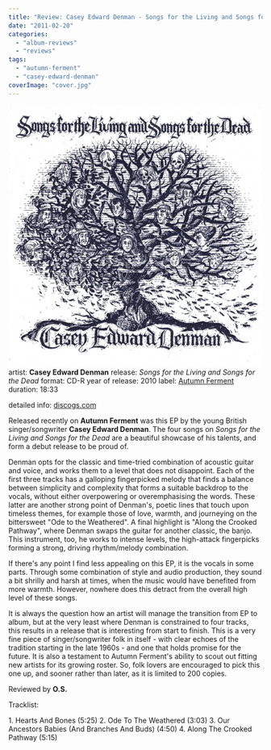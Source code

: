 ```yaml
---
title: "Review: Casey Edward Denman - Songs for the Living and Songs for the Dead (2010)"
date: "2011-02-20"
categories: 
  - "album-reviews"
  - "reviews"
tags: 
  - "autumn-ferment"
  - "casey-edward-denman"
coverImage: "cover.jpg"
---
```


[![](images/cover.jpg "ced_sftlstfd")](http://www.eveningoflight.nl/wordpress/wp-content/uploads/2011/02/cover.jpg)artist: **Casey Edward Denman** release: _Songs for the Living and Songs for the Dead_ format: CD-R year of release: 2010 label: [Autumn Ferment](http://www.autumnfermentrecords.com/) duration: 18:33

detailed info: [discogs.com](http://www.discogs.com/Casey-Edward-Denman-Songs-For-The-Living-And-Songs-For-The-Dead/release/2724676)

Released recently on **Autumn Ferment** was this EP by the young British singer/songwriter **Casey Edward Denman**. The four songs on _Songs for the Living and Songs for the Dead_ are a beautiful showcase of his talents, and form a debut release to be proud of.

Denman opts for the classic and time-tried combination of acoustic guitar and voice, and works them to a level that does not disappoint. Each of the first three tracks has a galloping fingerpicked melody that finds a balance between simplicity and complexity that forms a suitable backdrop to the vocals, without either overpowering or overemphasising the words. These latter are another strong point of Denman's, poetic lines that touch upon timeless themes, for example those of love, warmth, and journeying on the bittersweet "Ode to the Weathered". A final highlight is "Along the Crooked Pathway", where Denman swaps the guitar for another classic, the banjo. This instrument, too, he works to intense levels, the high-attack fingerpicks forming a strong, driving rhythm/melody combination.

If there's any point I find less appealing on this EP, it is the vocals in some parts. Through some combination of style and audio production, they sound a bit shrilly and harsh at times, when the music would have benefited from more warmth. However, nowhere does this detract from the overall high level of these songs.

It is always the question how an artist will manage the transition from EP to album, but at the very least where Denman is constrained to four tracks, this results in a release that is interesting from start to finish. This is a very fine piece of singer/songwriter folk in itself - with clear echoes of the tradition starting in the late 1960s - and one that holds promise for the future. It is also a testament to Autumn Ferment's ability to scout out fitting new artists for its growing roster. So, folk lovers are encouraged to pick this one up, and sooner rather than later, as it is limited to 200 copies.

Reviewed by **O.S.**

Tracklist:

1\. Hearts And Bones (5:25) 2. Ode To The Weathered (3:03) 3. Our Ancestors Babies (And Branches And Buds) (4:50) 4. Along The Crooked Pathway (5:15)

